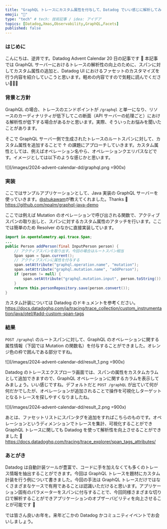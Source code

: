 ```yaml
---
title: "GraphQL トレースにカスタム属性を付与して、Datadog でいい感じに解析してみる"
emoji: "🤶"
type: "tech" # tech: 技術記事 / idea: アイデア
topics: [Datadog,Xmas,Observability,GraphQL,Facets]
published: false
---
```


### はじめに
こんにちは、逆井です。Datadog Advent Calendar 20 日の記事です 👋
本記事では GraphQL サーバーにおけるトレースの解析性の向上のために、スパンに対してカスタム属性の追加と、Datadog UI におけるファセットのカスタマイズを行う内容を紹介していこうと思います。軽めの内容ですので気軽に読んでください👋👋👋

### 背景と方針
GraphQL の場合、トレースのエンドポイントが `/graphql` と単一になり、リソースのカーディナリティが低下してこの断面（API サーバーの処理ごと）における解析性が低下する場合があるかと思います。実際、そういったお悩みを聞いたことがあります。

そこで GraphQL サーバー側で生成されたトレースのルートスパンに対して、カスタム属性を追加することで ↑ の課題にアプローチしていきます。カスタム属性としては、例えばオペレーション名やら、オペレーションクエリパスなどです。イメージとしては以下のような感じかと思います。

![](/images/2024-advent-calendar-dd/graphql.png =900x)

### 実装
ここではサンプルアプリケーションとして、Java 実装の GraphQL サーバーを使っていきます。[@shukawam](https://x.com/shukawam)が教えてくれました。Thanks 🙏
https://github.com/npalm/graphql-java-demo

ここでは例えば Mutation のオペレーションで呼び出される関数で、アクティブスパンの取り出しと、スパンに対するカスタム属性のアタッチを行います。ここでは簡単のため Resolver のなかに直接実装しています。

```java
import io.opentelemetry.api.trace.Span;
...
public Person addPerson(final InputPerson person) {
    // アクティブスパンを取り出す。今回の場合はルートスパン相当
    Span span = Span.current();
    // アクティブスパンに属性を付与する
    span.setAttribute("graphql.operation.name", "mutation");
    span.setAttribute("graphql.mutation.name", "addPerson");
    if (person != null) {
        span.setAttribute("graphql.mutation.input", person.toString());
    }
    return this.personRepository.save(person.convert());
}
```

カスタム計装については Datadog のドキュメントを参考ください。
https://docs.datadoghq.com/ja/tracing/trace_collection/custom_instrumentation/java/otel/#add-custom-span-tags

### 結果
`POST /graphql` のルートスパンに対して、GraphQL のオペレーションに関する属性情報（下図では Mutation の関数名）を付与することができました。オレンジ色の枠で囲んである部分ですね。

![](/images/2024-advent-calendar-dd/result_1.png =900x)

Datadog のトレースエクスプローラ画面では、スパンの属性をカスタムカラムとして追加できますので、GraphQL オペレーションに関するカラムを表示してみましょう。いい感じですね。デフォルトだと `POST /graphQL` が出ていて何が何だかでしたが、オペレーションが追加されることで操作を可視化しターゲットとなるトレースを探しやすくなりましたね。

![](/images/2024-advent-calendar-dd/result_2.png =900x)

あとは、ファセットリストにスパンタグを追加をすればこちらのものです。オペレーションというディメンションでトレースを集計、可視化することができ GraphQL トレースに関しても Datadog を使って解析性を向上させることができました 🥂
https://docs.datadoghq.com/tracing/trace_explorer/span_tags_attributes/

### あとがき
Datadog は自動計装ツールが豊富で、コードに手を加えなくても多くのトレース情報を抽出することができます。今回は GraphQL トレースを題材にカスタム計装を行う例について書きました。今回の手法は GraphQL トレースだけではなくさまざまなケースで有用であることは認識いただけると思います。アプリケーション固有のパラメーターをスパンに付与することで、今回同様さまざまな切り口で解析することができアプリケーションのオブザーバビリティを向上させることが可能です 👋

では皆さん良いお年を。来年どこかの Datadog かコミュニティイベントでお会いしましょう。